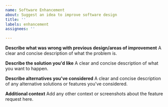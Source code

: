 ```yaml
---
name: Software Enhancement
about: Suggest an idea to improve software design
title: ''
labels: enhancement
assignees: ''

---
```


**Describe what was wrong with previous design/areas of improvement**
A clear and concise description of what the problem is. 

**Describe the solution you'd like**
A clear and concise description of what you want to happen.

**Describe alternatives you've considered**
A clear and concise description of any alternative solutions or features you've considered.

**Additional context**
Add any other context or screenshots about the feature request here.

